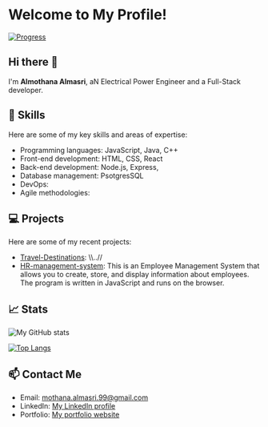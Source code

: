 # Welcome to My Profile!

[![Progress](https://progress-bar.dev/100/)](https://github.com/almothana-almasri)

## Hi there 👋

I'm **Almothana Almasri**, aN Electrical Power Engineer and a Full-Stack developer.

## 🚀 Skills

Here are some of my key skills and areas of expertise:

- Programming languages: JavaScript, Java, C++
- Front-end development: HTML, CSS, React
- Back-end development: Node.js, Express, 
- Database management: PsotgresSQL
- DevOps:
- Agile methodologies:

## 💻 Projects

Here are some of my recent projects:

- [Travel-Destinations](https://github.com/almothana-almasri/travel-destination): \\\\..//
- [HR-management-system](https://almothana-almasri.github.io/HR-management-system/): This is an Employee Management System that allows you to create, store, and display information about employees. The program is written in JavaScript and runs on the browser.

## 📈 Stats

![My GitHub stats](https://github-readme-stats.vercel.app/api?username=almothana-almasri&show_icons=true&theme=radical)

[![Top Langs](https://github-readme-stats.vercel.app/api/top-langs/?username=almothana-almasri&layout=compact&theme=radical)](https://github.com/almothana-almasri)

## 📫 Contact Me

- Email: mothana.almasri.99@gmail.com
- LinkedIn: [My LinkedIn profile](https://www.linkedin.com/in/myusername/)
- Portfolio: [My portfolio website](https://www.myportfolio.com/)

